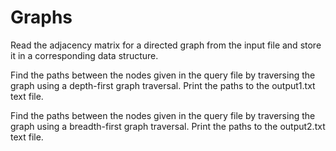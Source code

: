 # Graphs

Read the adjacency matrix for a directed graph from the input file and store it in a corresponding data structure.

Find the paths between the nodes given in the query file by traversing the graph using a depth-first graph traversal. Print the paths to the output1.txt text file.

Find the paths between the nodes given in the query file by traversing the graph using a breadth-first graph traversal. Print the paths to the output2.txt text file.

## 
